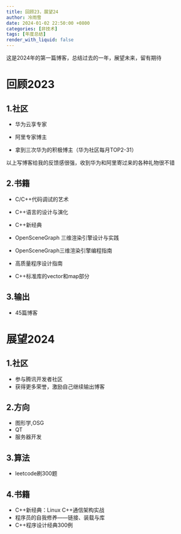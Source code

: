 ```yaml
---
title: 回顾23，展望24
author: 冷雨雪
date: 2024-01-02 22:50:00 +0800
categories: [非技术]
tags: [年度总结]
render_with_liquid: false 
---
```




这是2024年的第一篇博客，总结过去的一年，展望未来，留有期待



# 回顾2023

## 1.社区

- 华为云享专家

- 阿里专家博主

- 拿到三次华为的积极博主（华为社区每月TOP2-31）

以上写博客给我的反馈感很强，收到华为和阿里寄过来的各种礼物很不错

## 2.书籍

- C/C++代码调试的艺术

- C++语言的设计与演化

- C++新经典

- OpenSceneGraph 三维渲染引擎设计与实践

- OpenSceneGraph三维渲染引擎编程指南

- 高质量程序设计指南

- C++标准库的vector和map部分

## 3.输出

- 45篇博客



# 展望2024

## 1.社区

- 参与腾讯开发者社区
- 获得更多荣誉，激励自己继续输出博客

## 2.方向

- 图形学,OSG
- QT
- 服务器开发

## 3.算法

- leetcode刷300题

## 4.书籍

- C++新经典：Linux C++通信架构实战
- 程序员的自我修养——链接、装载与库
- C++程序设计经典300例